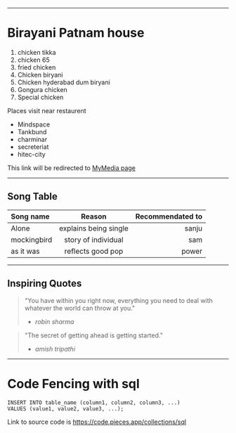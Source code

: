 
<!--# Rakesh
## Biryani_patnam
It is famous because it's **Richness** coming from Ages
**Good hospitality** and well caring for **Customers**

<!--orderred list-->

****

 # Birayani Patnam house
 1. chicken tikka
 2. chicken 65
 3. fried chicken
 4. Chicken biryani
 5. Chicken hyderabad dum biryani
 6. Gongura chicken
 7. Special chicken
   

<!--unordered list-->
Places visit near restaurent
 *  Mindspace
 *  Tankbund
 *  charminar
 *  secreteriat
 *  hitec-city

 This link will be redirected to [MyMedia page](MyMedia.md)


 --------------------

 ## Song Table

 | Song name   | Reason               | Recommendated to |
 | :---        | :----:               |             ---: | 
 | Alone       |explains being single |             sanju|
 | mockingbird | story of individual  |             sam  |
 | as it was   | reflects good pop    |            power |


 --------------------
 ## Inspiring Quotes

 > "You have within you right now, everything you need to deal with whatever the world can throw at you."
 > - *robin sharma*

 > "The secret of getting ahead is getting started."
 > - *amish tripathi*

------------------
# Code Fencing with sql

```
INSERT INTO table_name (column1, column2, column3, ...)
VALUES (value1, value2, value3, ...);
```
Link to source code is <https://code.pieces.app/collections/sql>